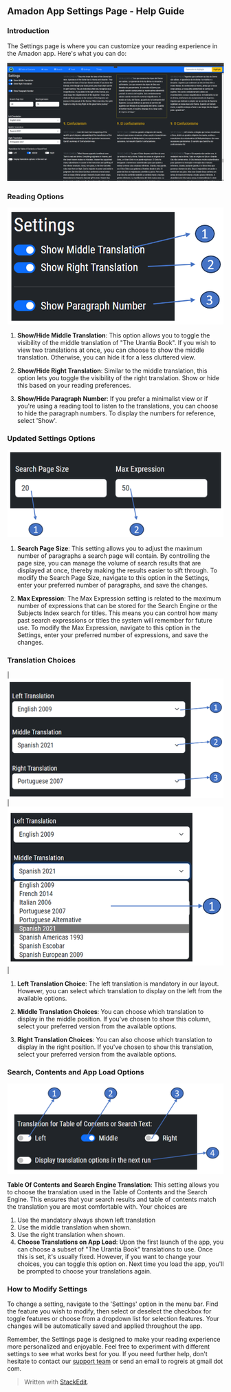 ## Amadon App Settings Page - Help Guide

### Introduction

The Settings page is where you can customize your reading experience in the Amadon app. Here's what you can do:

![The Settings Page](images/Settings.png)

### Reading Options

![Reading Options](images/Settings01.png)

1.  **Show/Hide Middle Translation**: This option allows you to toggle the visibility of the middle translation of "The Urantia Book". If you wish to view two translations at once, you can choose to show the middle translation. Otherwise, you can hide it for a less cluttered view.
    
2.  **Show/Hide Right Translation**: Similar to the middle translation, this option lets you toggle the visibility of the right translation. Show or hide this based on your reading preferences.
    
3.  **Show/Hide Paragraph Number**: If you prefer a minimalist view or if you're using a reading tool to listen to the translations, you can choose to hide the paragraph numbers. To display the numbers for reference, select 'Show'.

### Updated Settings Options

![Reading Options](images/Settings02.png)

1.  **Search Page Size**: This setting allows you to adjust the maximum number of paragraphs a search page will contain. By controlling the page size, you can manage the volume of search results that are displayed at once, thereby making the results easier to sift through. To modify the Search Page Size, navigate to this option in the Settings, enter your preferred number of paragraphs, and save the changes.
    
2.  **Max Expression**: The Max Expression setting is related to the maximum number of expressions that can be stored for the Search Engine or the Subjects Index search for titles. This means you can control how many past search expressions or titles the system will remember for future use. To modify the Max Expression, navigate to this option in the Settings, enter your preferred number of expressions, and save the changes.    

### Translation Choices
|![Translation Choices](images/Settings03.png)  |![Translation Choices](images/Settings04.png)  |

1.  **Left Translation Choice**: The left translation is mandatory in our layout. However, you can select which translation to display on the left from the available options.
    
2.  **Middle Translation Choices**: You can choose which translation to display in the middle position. If you've chosen to show this column, select your preferred version from the available options.

3. **Right Translation Choices**: You can also choose which translation to display in the right position. If you've chosen to show this translation, select your preferred version from the available options.
    

### Search,  Contents and App Load Options

![Search and Content](images/Settings05.png) 

**Table Of Contents and Search Engine Translation**: This setting allows you to choose the translation used in the Table of Contents and the Search Engine. This ensures that your search results and table of contents match the translation you are most comfortable with. Your choices are
1.  Use the mandatory always shown left translation
2.  Use the middle translation when shown.
3.  Use the right translation when shown.
4.  **Choose Translations on App Load**: Upon the first launch of the app, you can choose a subset of "The Urantia Book" translations to use. Once this is set, it's usually fixed. However, if you want to change your choices, you can toggle this option on. Next time you load the app, you'll be prompted to choose your translations again.

### How to Modify Settings

To change a setting, navigate to the 'Settings' option in the menu bar. Find the feature you wish to modify, then select or deselect the checkbox for toggle features or choose from a dropdown list for selection features. Your changes will be automatically saved and applied throughout the app.

Remember, the Settings page is designed to make your reading experience more personalized and enjoyable. Feel free to experiment with different settings to see what works best for you. If you need further help, don't hesitate to contact our  [support team](https://github.com/Rogreis/UbStudyHelpMAUI/issues) or send an email to rogreis at gmail dot com.


> Written with [StackEdit](https://stackedit.io/).
<!--stackedit_data:
eyJoaXN0b3J5IjpbNzE0MDc0NTksMjQ0MzM4ODU5LDEwMjQwMz
Y5MjksMTQ1OTgwNjQ1NCwxMDk0MjM2OTkxLC0yMDAwNTgxMTY3
LC0xODE3Mjk0ODM3XX0=
-->